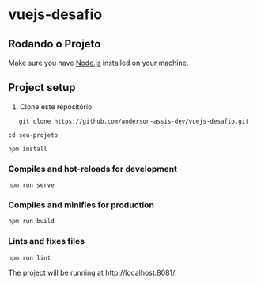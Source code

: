 # vuejs-desafio

## Rodando o Projeto

Make sure you have [Node.js](https://nodejs.org/) installed on your machine.
## Project setup
1. Clone este repositório:

```
   git clone https://github.com/anderson-assis-dev/vuejs-desafio.git
```

```
cd seu-projeto
```

```
npm install
```

### Compiles and hot-reloads for development
```
npm run serve
```

### Compiles and minifies for production
```
npm run build
```

### Lints and fixes files
```
npm run lint
```
The project will be running at http://localhost:8081/.